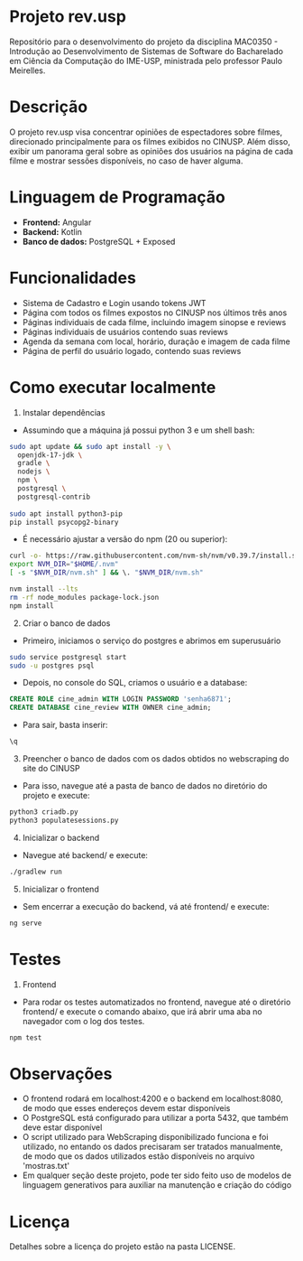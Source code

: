 # Projeto rev.usp
Repositório para o desenvolvimento do projeto da disciplina MAC0350 - Introdução ao Desenvolvimento de Sistemas de Software do Bacharelado em Ciência da Computação do IME-USP, ministrada pelo professor Paulo Meirelles.

# Descrição
O projeto rev.usp visa concentrar opiniões de espectadores sobre filmes, direcionado principalmente para os filmes exibidos no CINUSP. Além disso, exibir um panorama geral sobre as opiniões dos usuários na página de cada filme e mostrar sessões disponíveis, no caso de haver alguma.

# Linguagem de Programação
- **Frontend:** Angular
- **Backend:** Kotlin
- **Banco de dados:** PostgreSQL + Exposed

# Funcionalidades
- Sistema de Cadastro e Login usando tokens JWT
- Página com todos os filmes expostos no CINUSP nos últimos três anos
- Páginas individuais de cada filme, incluindo imagem sinopse e reviews
- Páginas individuais de usuários contendo suas reviews
- Agenda da semana com local, horário, duração e imagem de cada filme
- Página de perfil do usuário logado, contendo suas reviews

# Como executar localmente
1. Instalar dependências
- Assumindo que a máquina já possui python 3 e um shell bash:
``` bash
sudo apt update && sudo apt install -y \
  openjdk-17-jdk \
  gradle \
  nodejs \
  npm \
  postgresql \
  postgresql-contrib
  
sudo apt install python3-pip  
pip install psycopg2-binary
```
- É necessário ajustar a versão do npm (20 ou superior):
``` bash
curl -o- https://raw.githubusercontent.com/nvm-sh/nvm/v0.39.7/install.sh | bash
export NVM_DIR="$HOME/.nvm"
[ -s "$NVM_DIR/nvm.sh" ] && \. "$NVM_DIR/nvm.sh"

nvm install --lts
rm -rf node_modules package-lock.json
npm install
```
2. Criar o banco de dados
- Primeiro, iniciamos o serviço do postgres e abrimos em superusuário
```bash
sudo service postgresql start
sudo -u postgres psql
```
- Depois, no console do SQL, criamos o usuário e a database:
``` sql
CREATE ROLE cine_admin WITH LOGIN PASSWORD 'senha6871';
CREATE DATABASE cine_review WITH OWNER cine_admin;
```

- Para sair, basta inserir:
``` sql
\q
```
3. Preencher o banco de dados com os dados obtidos no webscraping do site do CINUSP
- Para isso, navegue até a pasta de banco de dados no diretório do projeto e execute:
```bash
python3 criadb.py
python3 populatesessions.py
```

4. Inicializar o backend
- Navegue até backend/ e execute:
```bash
./gradlew run
```

5. Inicializar o frontend
- Sem encerrar a execução do backend, vá até frontend/ e execute:
```bash
ng serve
```
# Testes
1. Frontend
- Para rodar os testes automatizados no frontend, navegue até o diretório frontend/ e execute o comando abaixo, que irá abrir uma aba no navegador com o log dos testes.
```bash
npm test
```

# Observações
- O frontend rodará em localhost:4200 e o backend em localhost:8080, de modo que esses endereços devem estar disponíveis
- O PostgreSQL está configurado para utilizar a porta 5432, que também deve estar disponível
- O script utilizado para WebScraping disponibilizado funciona e foi utilizado, no entando os dados precisaram ser tratados manualmente, de modo que os dados utilizados estão disponíveis no arquivo 'mostras.txt'
- Em qualquer seção deste projeto, pode ter sido feito uso de modelos de linguagem generativos para auxiliar na manutenção e criação do código


# Licença
Detalhes sobre a licença do projeto estão na pasta LICENSE.
